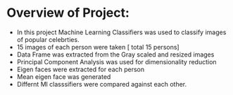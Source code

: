 # Overview of Project:
  - In this project Machine Learning Classifiers was used to classify images of popular celebrties.
  - 15 images of each person were taken [ total 15 persons]
  - Data Frame was extracted from the Gray scaled and resized images
  - Principal Component Analysis was used for dimensionality reduction
  - Eigen faces were extracted for each person
  - Mean eigen face was generated
  - Differnt Ml classsifiers were compared against each other.
